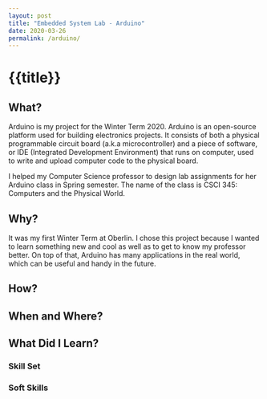 ```yaml
---
layout: post
title: "Embedded System Lab - Arduino"
date: 2020-03-26
permalink: /arduino/
---
```

<h1>{{title}}</h1>
<h2>What?</h2>
<p>
	Arduino is my project for the Winter Term 2020. Arduino is an open-source platform used for building electronics projects. It consists of both a physical programmable circuit board (a.k.a microcontroller) and a piece of software, or IDE (Integrated Development Environment) that runs on computer, used to write and upload computer code to the physical board.
</p>
<p>
	I helped my Computer Science professor to design lab assignments for her Arduino class in Spring semester. The name of the class is CSCI 345: Computers and the Physical World. 
</p>

<h2>Why?</h2>
<p>
	It was my first Winter Term at Oberlin. I chose this project because I wanted to learn something new and cool as well as to get to know my professor better. On top of that, Arduino has many applications in the real world, which can be useful and handy in the future. 
</p>

<h2>How?</h2>


<h2>When and Where?</h2>

<h2>What Did I Learn?</h2>
<h3>Skill Set</h3>
<h3>Soft Skills</h3>